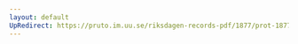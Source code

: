 ```yaml
---
layout: default
UpRedirect: https://pruto.im.uu.se/riksdagen-records-pdf/1877/prot-1877--ak--051/prot-1877--ak--051_007.pdf
---
```

